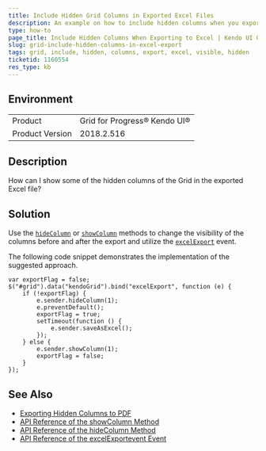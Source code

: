 ```yaml
---
title: Include Hidden Grid Columns in Exported Excel Files
description: An example on how to include hidden columns when you export the contents of a Kendo UI Grid to Excel.
type: how-to
page_title: Include Hidden Columns When Exporting to Excel | Kendo UI Grid for jQuery
slug: grid-include-hidden-columns-in-excel-export
tags: grid, include, hidden, columns, export, excel, visible, hidden
ticketid: 1160554
res_type: kb
---
```


## Environment

<table>
 <tr>
  <td>Product</td>
  <td>Grid for Progress® Kendo UI®</td>
 </tr>
 <tr>
  <td>Product Version</td>
  <td>2018.2.516</td>
 </tr>
</table>

## Description

How can I show some of the hidden columns of the Grid in the exported Excel file?

## Solution

Use the [`hideColumn`](https://docs.telerik.com/kendo-ui/api/javascript/ui/grid/methods/hidecolumn) or [`showColumn`](https://docs.telerik.com/kendo-ui/api/javascript/ui/grid/methods/showcolumn) methods to change the visibility of the columns before and after the export and utilize the [`excelExport`](https://docs.telerik.com/kendo-ui/api/javascript/ui/grid/events/excelexport) event.

The following code snippet demonstrates the implementation of the suggested approach.

```
var exportFlag = false;
$("#grid").data("kendoGrid").bind("excelExport", function (e) {
    if (!exportFlag) {
        e.sender.hideColumn(1);
        e.preventDefault();
        exportFlag = true;
        setTimeout(function () {
            e.sender.saveAsExcel();
        });
    } else {
        e.sender.showColumn(1);
        exportFlag = false;
    }
});
```

## See Also

* [Exporting Hidden Columns to PDF](https://docs.telerik.com/kendo-ui/knowledge-base/grid-include-hidden-columns-to-exported-pdf)
* [API Reference of the showColumn Method](https://docs.telerik.com/kendo-ui/api/javascript/ui/grid/methods/showcolumn)
* [API Reference of the hideColumn Method](https://docs.telerik.com/kendo-ui/api/javascript/ui/grid/methods/hidecolumn)
* [API Reference of the excelExportevent Event](https://docs.telerik.com/kendo-ui/api/javascript/ui/grid/events/excelexport)
